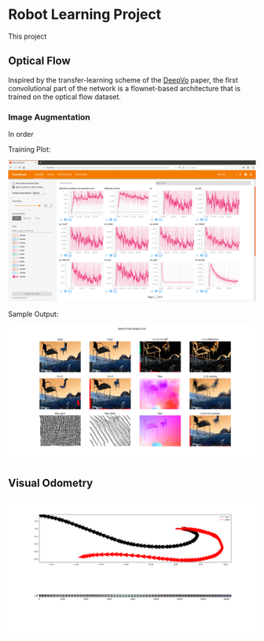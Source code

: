 # Robot Learning Project

This project

## Optical Flow

Inspired by the transfer-learning scheme of the [DeepVo](TODO) paper, the first convolutional part of the network
is a flownet-based architecture that is trained on the optical flow dataset.

### Image Augmentation

In order

Training Plot:

![train](figs/train_plot.png)

Sample Output:

![sample](figs/sample_output.png)

## Visual Odometry

![sample](figs/vo/sample_output_v2.png)
